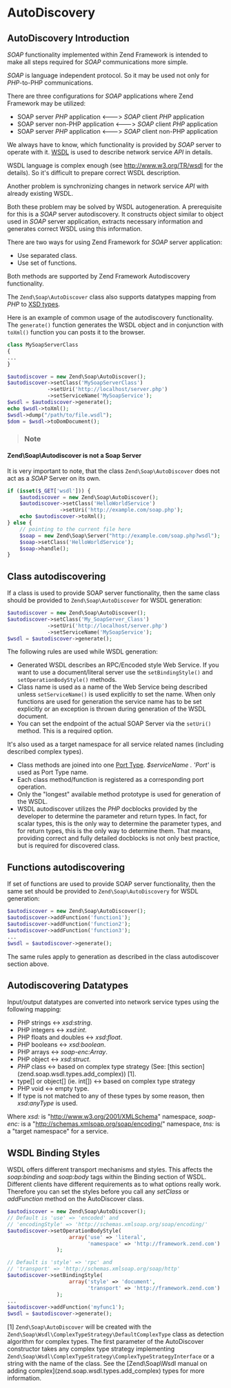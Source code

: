 # AutoDiscovery

## AutoDiscovery Introduction

*SOAP* functionality implemented within Zend Framework is intended to make all steps required for
*SOAP* communications more simple.

*SOAP* is language independent protocol. So it may be used not only for *PHP*-to-PHP communications.

There are three configurations for *SOAP* applications where Zend Framework may be utilized:

- SOAP server *PHP* application &lt;---&gt; *SOAP* client *PHP* application
- SOAP server non-PHP application &lt;---&gt; *SOAP* client *PHP* application
- SOAP server *PHP* application &lt;---&gt; *SOAP* client non-PHP application

We always have to know, which functionality is provided by *SOAP* server to operate with it.
[WSDL](http://www.w3.org/TR/wsdl) is used to describe network service *API* in details.

WSDL language is complex enough (see <http://www.w3.org/TR/wsdl> for the details). So it's difficult
to prepare correct WSDL description.

Another problem is synchronizing changes in network service *API* with already existing WSDL.

Both these problem may be solved by WSDL autogeneration. A prerequisite for this is a *SOAP* server
autodiscovery. It constructs object similar to object used in *SOAP* server application, extracts
necessary information and generates correct WSDL using this information.

There are two ways for using Zend Framework for *SOAP* server application:

- Use separated class.
- Use set of functions.

Both methods are supported by Zend Framework Autodiscovery functionality.

The `Zend\Soap\AutoDiscover` class also supports datatypes mapping from *PHP* to [XSD
types](http://www.w3.org/TR/xmlschema-2/).

Here is an example of common usage of the autodiscovery functionality. The `generate()` function
generates the WSDL object and in conjunction with `toXml()` function you can posts it to the
browser.

```php
class MySoapServerClass
{
...
}

$autodiscover = new Zend\Soap\AutoDiscover();
$autodiscover->setClass('MySoapServerClass')
             ->setUri('http://localhost/server.php')
             ->setServiceName('MySoapService');
$wsdl = $autodiscover->generate();
echo $wsdl->toXml();
$wsdl->dump("/path/to/file.wsdl");
$dom = $wsdl->toDomDocument();
```

> ### Note
#### Zend\\Soap\\Autodiscover is not a Soap Server
It is very important to note, that the class `Zend\Soap\AutoDiscover` does not act as a *SOAP*
Server on its own.
```php
if (isset($_GET['wsdl'])) {
    $autodiscover = new Zend\Soap\AutoDiscover();
    $autodiscover->setClass('HelloWorldService')
                 ->setUri('http://example.com/soap.php');
    echo $autodiscover->toXml();
} else {
    // pointing to the current file here
    $soap = new Zend\Soap\Server("http://example.com/soap.php?wsdl");
    $soap->setClass('HelloWorldService');
    $soap->handle();
}
```

## Class autodiscovering

If a class is used to provide SOAP server functionality, then the same class should be provided to
`Zend\Soap\AutoDiscover` for WSDL generation:

```php
$autodiscover = new Zend\Soap\AutoDiscover();
$autodiscover->setClass('My_SoapServer_Class')
             ->setUri('http://localhost/server.php')
             ->setServiceName('MySoapService');
$wsdl = $autodiscover->generate();
```

The following rules are used while WSDL generation:

- Generated WSDL describes an RPC/Encoded style Web Service. If you want to use a document/literal
server use the `setBindingStyle()` and `setOperationBodyStyle()` methods.
- Class name is used as a name of the Web Service being described unless `setServiceName()` is used
explicitly to set the name. When only functions are used for generation the service name has to be
set explicitly or an exception is thrown during generation of the WSDL document.
- You can set the endpoint of the actual SOAP Server via the `setUri()` method. This is a required
option.

It's also used as a target namespace for all service related names (including described complex
types).

- Class methods are joined into one [Port Type](http://www.w3.org/TR/wsdl#_porttypes). *$serviceName
. 'Port'* is used as Port Type name.
- Each class method/function is registered as a corresponding port operation.
- Only the "longest" available method prototype is used for generation of the WSDL.
- WSDL autodiscover utilizes the *PHP* docblocks provided by the developer to determine the
parameter and return types. In fact, for scalar types, this is the only way to determine the
parameter types, and for return types, this is the only way to determine them. That means, providing
correct and fully detailed docblocks is not only best practice, but is required for discovered
class.

## Functions autodiscovering

If set of functions are used to provide SOAP server functionality, then the same set should be
provided to `Zend\Soap\AutoDiscovery` for WSDL generation:

```php
$autodiscover = new Zend\Soap\AutoDiscover();
$autodiscover->addFunction('function1');
$autodiscover->addFunction('function2');
$autodiscover->addFunction('function3');
...
$wsdl = $autodiscover->generate();
```

The same rules apply to generation as described in the class autodiscover section above.

## Autodiscovering Datatypes

Input/output datatypes are converted into network service types using the following mapping:

- PHP strings &lt;-&gt; *xsd:string*.
- PHP integers &lt;-&gt; *xsd:int*.
- PHP floats and doubles &lt;-&gt; *xsd:float*.
- PHP booleans &lt;-&gt; *xsd:boolean*.
- PHP arrays &lt;-&gt; *soap-enc:Array*.
- PHP object &lt;-&gt; *xsd:struct*.
- *PHP* class &lt;-&gt; based on complex type strategy (See: \[this
section\](zend.soap.wsdl.types.add\_complex)) [1].
- type\[\] or object\[\] (ie. int\[\]) &lt;-&gt; based on complex type strategy
- PHP void &lt;-&gt; empty type.
- If type is not matched to any of these types by some reason, then *xsd:anyType* is used.

Where *xsd:* is "<http://www.w3.org/2001/XMLSchema>" namespace, *soap-enc:* is a
"<http://schemas.xmlsoap.org/soap/encoding/>" namespace, *tns:* is a "target namespace" for a
service.

## WSDL Binding Styles

WSDL offers different transport mechanisms and styles. This affects the *soap:binding* and
*soap:body* tags within the Binding section of WSDL. Different clients have different requirements
as to what options really work. Therefore you can set the styles before you call any *setClass* or
*addFunction* method on the AutoDiscover class.

```php
$autodiscover = new Zend\Soap\AutoDiscover();
// Default is 'use' => 'encoded' and
// 'encodingStyle' => 'http://schemas.xmlsoap.org/soap/encoding/'
$autodiscover->setOperationBodyStyle(
                    array('use' => 'literal',
                          'namespace' => 'http://framework.zend.com')
                );

// Default is 'style' => 'rpc' and
// 'transport' => 'http://schemas.xmlsoap.org/soap/http'
$autodiscover->setBindingStyle(
                    array('style' => 'document',
                          'transport' => 'http://framework.zend.com')
                );
...
$autodiscover->addFunction('myfunc1');
$wsdl = $autodiscover->generate();
```

[1] `Zend\Soap\AutoDiscover` will be created with the
`Zend\Soap\Wsdl\ComplexTypeStrategy\DefaultComplexType` class as detection algorithm for complex
types. The first parameter of the AutoDiscover constructor takes any complex type strategy
implementing `Zend\Soap\Wsdl\ComplexTypeStrategy\ComplexTypeStrategyInterface` or a string with the
name of the class. See the \[Zend\\Soap\\Wsdl manual on adding
complex\](zend.soap.wsdl.types.add\_complex) types for more information.
